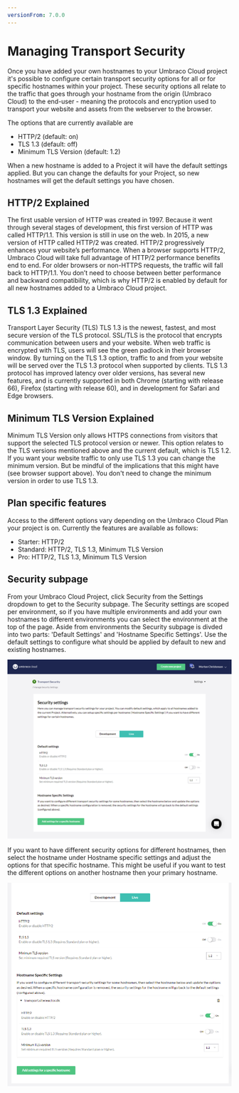 ```yaml
---
versionFrom: 7.0.0
---
```


# Managing Transport Security

Once you have added your own hostnames to your Umbraco Cloud project it's possible to configure certain transport security options for all or for specific hostnames within your project.
These security options all relate to the traffic that goes through your hostname from the origin (Umbraco Cloud) to the end-user - meaning the protocols and encryption used to transport your website and assets from the webserver to the browser.

The options that are currently available are
- HTTP/2 (default: on)
- TLS 1.3 (default: off)
- Minimum TLS Version (default: 1.2)

When a new hostname is added to a Project it will have the default settings applied. But you can change the defaults for your Project, so new hostnames will get the default settings you have chosen.

## HTTP/2 Explained

The first usable version of HTTP was created in 1997. Because it went through several stages of development, this first version of HTTP was called HTTP/1.1. This version is still in use on the web. In 2015, a new version of HTTP called HTTP/2 was created. HTTP/2 progressively enhances your website’s performance. When a browser supports HTTP/2, Umbraco Cloud will take full advantage of HTTP/2 performance benefits end to end. 
For older browsers or non-HTTPS requests, the traffic will fall back to HTTP/1.1. You don’t need to choose between better performance and backward compatibility, which is why HTTP/2 is enabled by default for all new hostnames added to a Umbraco Cloud project.

## TLS 1.3 Explained

Transport Layer Security (TLS) TLS 1.3 is the newest, fastest, and most secure version of the TLS protocol. SSL/TLS is the protocol that encrypts communication between users and your website. When web traffic is encrypted with TLS, users will see the green padlock in their browser window.
By turning on the TLS 1.3 option, traffic to and from your website will be served over the TLS 1.3 protocol when supported by clients. TLS 1.3 protocol has improved latency over older versions, has several new features, and is currently supported in both Chrome (starting with release 66), Firefox (starting with release 60), and in development for Safari and Edge browsers.

## Minimum TLS Version Explained

Minimum TLS Version only allows HTTPS connections from visitors that support the selected TLS protocol version or newer.
This option relates to the TLS versions mentioned above and the current default, which is TLS 1.2. If you want your website traffic to only use TLS 1.3 you can change the minimum version. But be mindful of the implications that this might have (see browser support above). You don't need to change the minimum version in order to use TLS 1.3.

## Plan specific features

Access to the different options vary depending on the Umbraco Cloud Plan your project is on.
Currently the features are available as follows:

- Starter: HTTP/2
- Standard: HTTP/2, TLS 1.3, Minimum TLS Version
- Pro: HTTP/2, TLS 1.3, Minimum TLS Version

## Security subpage

From your Umbraco Cloud Project, click Security from the Settings dropdown to get to the Security subpage.
The Security settings are scoped per environment, so if you have multiple environments and add your own hostnames to different environments you can select the environment at the top of the page.
Aside from environments the Security subpage is divded into two parts: 'Default Settings' and 'Hostname Specific Settings'.
Use the default settings to configure what should be applied by default to new and existing hostnames.

![Default Security Settings](images/security-subpage.png)

If you want to have different security options for different hostnames, then select the hostname under Hostname specific settings and adjust the options for that specific hostname.
This might be useful if you want to test the different options on another hostname then your primary hostname.

![Hostnames Specific Security Settings](images/security-subpage-hostname-specific.png)